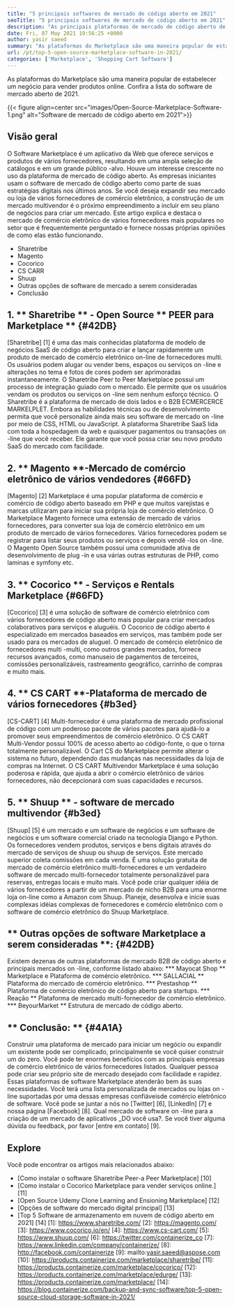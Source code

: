 ```yaml
---
title: "5 principais softwares de mercado de código aberto em 2021" 
seoTitle: "5 principais softwares de mercado de código aberto em 2021" 
description: "As principais plataformas de mercado de código aberto de comércio eletrônico auto-hospedado para criar lojas on-line, vendendo produtos físicos e digitais." 
date: Fri, 07 May 2021 19:56:25 +0000
author: yasir saeed
summary: "As plataformas do Marketplace são uma maneira popular de estabelecer um negócio para vender produtos on -line. Confira a lista do software de mercado aberto de 2021." 
url: /pt/top-5-open-source-marketplace-software-in-2021/
categories: ['Marketplace', 'Shopping Cart Software']
---
```


As plataformas do Marketplace são uma maneira popular de estabelecer um negócio para vender produtos online. Confira a lista do software de mercado aberto de 2021.

{{< figure align=center src="images/Open-Source-Marketplace-Software-1.png" alt="Software de mercado de código aberto em 2021">}}


## **Visão geral**
O Software Marketplace é um aplicativo da Web que oferece serviços e produtos de vários fornecedores, resultando em uma ampla seleção de catálogos e em um grande público -alvo. Houve um interesse crescente no uso da plataforma de mercado de código aberto. As empresas iniciantes usam o software de mercado de código aberto como parte de suas estratégias digitais nos últimos anos. Se você deseja expandir seu mercado ou loja de vários fornecedores de comércio eletrônico, a construção de um mercado multivendor é o próximo empreendimento a incluir em seu plano de negócios para criar um mercado.
Este artigo explica e destaca o mercado de comércio eletrônico de vários fornecedores mais populares no setor que é frequentemente perguntado e fornece nossas próprias opiniões de como elas estão funcionando.
  * Sharetribe
  * Magento
  * Cocorico
  * CS CARR
  * Shuup
  * Outras opções de software de mercado a serem consideradas
  * Conclusão

## 1. ** Sharetribe ** - Open Source ** PEER para Marketplace ** {#42DB}
[Sharetribe] [1] é uma das mais conhecidas plataforma de modelo de negócios SaaS de código aberto para criar e lançar rapidamente um produto de mercado de comércio eletrônico on-line de fornecedores multi. Os usuários podem alugar ou vender bens, espaços ou serviços on -line e alterações no tema e fotos de cores podem ser aprimoradas instantaneamente. O Sharetribe Peer to Peer Marketplace possui um processo de integração guiado com o mercado. Ele permite que os usuários vendam os produtos ou serviços on -line sem nenhum esforço técnico. O Sharetribe é a plataforma de mercado de dois lados e o B2B ECMERCERCE MARKELPLET.
Embora as habilidades técnicas ou de desenvolvimento permita que você personalize ainda mais seu software de mercado on -line por meio de CSS, HTML ou JavaScript. A plataforma Sharetribe SaaS lida com toda a hospedagem da web e quaisquer pagamentos ou transações on -line que você receber. Ele garante que você possa criar seu novo produto SaaS do mercado com facilidade.

## 2. ** Magento **-Mercado de comércio eletrônico de vários vendedores {#66FD}
[Magento] [2] Marketplace é uma popular plataforma de comércio e comércio de código aberto baseado em PHP e que muitos varejistas e marcas utilizaram para iniciar sua própria loja de comércio eletrônico. O Marketplace Magento fornece uma extensão de mercado de vários fornecedores, para converter sua loja de comércio eletrônico em um produto de mercado de vários fornecedores. Vários fornecedores podem se registrar para listar seus produtos ou serviços e depois vendê -los on -line. O Magento Open Source também possui uma comunidade ativa de desenvolvimento de plug -in e usa várias outras estruturas de PHP, como laminas e symfony etc.

## 3. ** Cocorico ** - Serviços e Rentals Marketplace {#66FD}
[Cocorico] [3] é uma solução de software de comércio eletrônico com vários fornecedores de código aberto mais popular para criar mercados colaborativos para serviços e aluguéis. O Cocorico de código aberto é especializado em mercados baseados em serviços, mas também pode ser usado para os mercados de aluguel. O mercado de comércio eletrônico de fornecedores multi -multi, como outros grandes mercados, fornece recursos avançados, como manuseio de pagamentos de terceiros, comissões personalizáveis, rastreamento geográfico, carrinho de compras e muito mais.

## 4. ** CS CART **-Plataforma de mercado de vários fornecedores {#b3ed}
[CS-CART] [4] Multi-fornecedor é uma plataforma de mercado profissional de código com um poderoso pacote de vários pacotes para ajudá-lo a promover seus empreendimentos de comércio eletrônico. O CS CART Multi-Vendor possui 100% de acesso aberto ao código-fonte, o que o torna totalmente personalizável. O Cart CS do Marketplace permite alterar o sistema no futuro, dependendo das mudanças nas necessidades da loja de compras na Internet. O CS CART Multivendor Marketplace é uma solução poderosa e rápida, que ajuda a abrir o comércio eletrônico de vários fornecedores, não decepcionará com suas capacidades e recursos.

## 5. ** Shuup ** - software de mercado multivendor {#b3ed}
[Shuup] [5] é um mercado e um software de negócios e um software de negócios e um software comercial criado na tecnologia Django e Python. Os fornecedores vendem produtos, serviços e bens digitais através do mercado de serviços de shuup ou shuup de serviços. Este mercado superior coleta comissões em cada venda. É uma solução gratuita de mercado de comércio eletrônico multi-fornecedores e um verdadeiro software de mercado multi-fornecedor totalmente personalizável para reservas, entregas locais e muito mais. Você pode criar qualquer idéia de vários fornecedores a partir de um mercado de nicho B2B para uma enorme loja on-line como a Amazon com Shuup. Planeje, desenvolva e inicie suas complexas idéias complexas de fornecedores e comércio eletrônico com o software de comércio eletrônico do Shuup Marketplace.

## ** Outras opções de software Marketplace a serem consideradas **: {#42DB}
Existem dezenas de outras plataformas de mercado B2B de código aberto e principais mercados on -line, conforme listado abaixo:
  *** Mayocat Shop ** Marketplace e Plataforma de comércio eletrônico.
  *** SALLACIAL ** Plataforma do mercado de comércio eletrônico.
  *** Prestashop ** Plataforma de comércio eletrônico de código aberto para startups.
  *** Reação ** Plataforma de mercado multi-fornecedor de comércio eletrônico.
  *** BeyourMarket ** Estrutura de mercado de código aberto.

## ** Conclusão: ** {#4A1A}
Construir uma plataforma de mercado para iniciar um negócio ou expandir um existente pode ser complicado, principalmente se você quiser construir um do zero. Você pode ter enormes benefícios com as principais empresas de comércio eletrônico de vários fornecedores listados. Qualquer pessoa pode criar seu próprio site de mercado desejado com facilidade e rapidez. Essas plataformas de software Marketplace atenderão bem às suas necessidades. Você terá uma lista personalizada de mercados ou lojas on -line suportadas por uma dessas empresas confiáveis ​​de comércio eletrônico de software.
Você pode se juntar a nós no [Twitter] [6], [LinkedIn] [7] e nossa página [Facebook] [8]. Qual mercado de software on -line para a criação de um mercado de aplicativos _DO você usa?. Se você tiver alguma dúvida ou feedback, por favor [entre em contato] [9].

## Explore
Você pode encontrar os artigos mais relacionados abaixo:
  * [Como instalar o software Sharetribe Peer-a Peer Marketplace] [10]
  * [Como instalar o Cocorico Marketplace para vender serviços online.] [11]
  * [Open Source Udemy Clone Learning and Ensioning Marketplace] [12]
  * [Opções de software do mercado digital principal] [13]
  * [Top 5 Software de armazenamento em nuvem de código aberto em 2021] [14]
[1]: https://www.sharetribe.com/
[2]: https://magento.com/
[3]: https://www.cocorico.io/en/
[4]: https://www.cs-cart.com/
[5]: https://www.shuup.com/
[6]: https://twitter.com/containerize_co
[7]: https://www.linkedin.com/company/containerize/
[8]: http://facebook.com/containerize
[9]: mailto:yasir.saeed@aspose.com
[10]: https://products.containerize.com/marketplace/sharetribe/
[11]: https://products.containerize.com/marketplace/cocorico/
[12]: https://products.containerize.com/marketplace/edurge/
[13]: https://products.containerize.com/marketplace/
[14]: https://blog.containerize.com/backup-and-sync-software/top-5-open-source-cloud-storage-software-in-2021/
